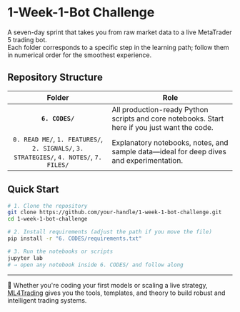 # 1-Week-1-Bot Challenge

A seven-day sprint that takes you from raw market data to a live MetaTrader 5 trading bot.  
Each folder corresponds to a specific step in the learning path; follow them in numerical order for the smoothest experience.

## Repository Structure

| Folder | Role |
| :----: | ----- |
| **`6. CODES/`** | All production-ready Python scripts and core notebooks. Start here if you just want the code. |
| `0. READ ME/`, `1. FEATURES/`, `2. SIGNALS/`, `3. STRATEGIES/`, `4. NOTES/`, `7. FILES/` | Explanatory notebooks, notes, and sample data—ideal for deep dives and experimentation. |

## Quick Start

```bash
# 1. Clone the repository
git clone https://github.com/your-handle/1-week-1-bot-challenge.git
cd 1-week-1-bot-challenge

# 2. Install requirements (adjust the path if you move the file)
pip install -r "6. CODES/requirements.txt"

# 3. Run the notebooks or scripts
jupyter lab
# → open any notebook inside 6. CODES/ and follow along

```


---
🚀 Whether you're coding your first models or scaling a live strategy, [ML4Trading](https://www.quantreo.com/ml4trading-course/) gives you the tools, templates, and theory to build robust and intelligent trading systems.
